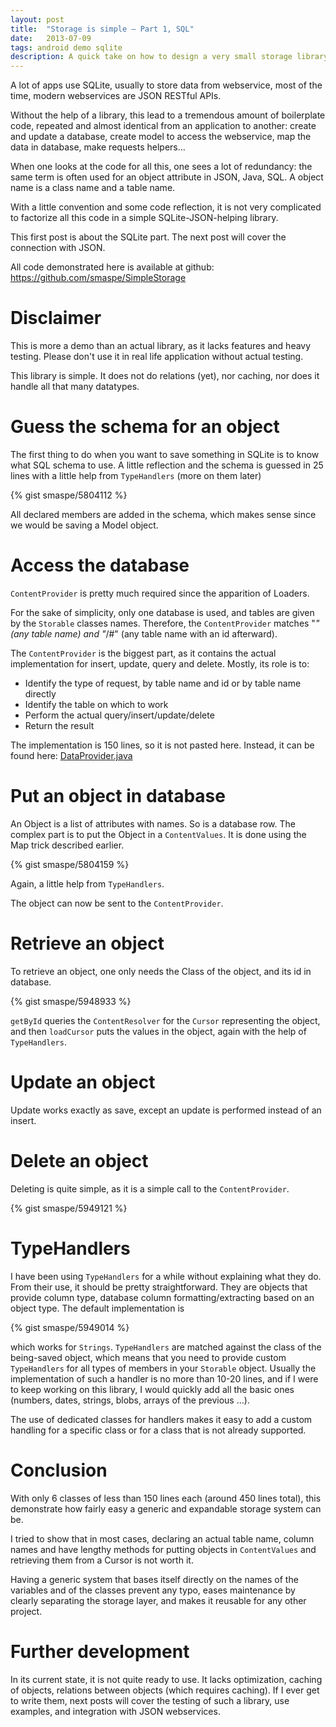 ```yaml
---
layout: post
title:  "Storage is simple – Part 1, SQL"
date:   2013-07-09
tags: android demo sqlite
description: A quick take on how to design a very small storage library
---
```

A lot of apps use SQLite, usually to store data from webservice, most of the time, modern webservices are JSON RESTful APIs.

Without the help of a library, this lead to a tremendous amount of boilerplate code, repeated and almost identical from an application to another: create and update a database, create model to access the webservice, map the data in database, make requests helpers...

When one looks at the code for all this, one sees a lot of redundancy: the same term is often used for an object attribute in JSON, Java, SQL. A object name is a class name and a table name.

With a little convention and some code reflection, it is not very complicated to factorize all this code in a simple SQLite-JSON-helping library.

This first post is about the SQLite part. The next post will cover the connection with JSON.

All code demonstrated here is available at github: <https://github.com/smaspe/SimpleStorage>

# Disclaimer

This is more a demo than an actual library, as it lacks features and heavy testing. Please don't use it in real life application without actual testing.

This library is simple. It does not do relations (yet), nor caching, nor does it handle all that many datatypes.

# Guess the schema for an object

The first thing to do when you want to save something in SQLite is to know what SQL schema to use. A little reflection and the schema is guessed in 25 lines with a little help from `TypeHandlers` (more on them later)

{% gist smaspe/5804112 %}

All declared members are added in the schema, which makes sense since we would be saving a Model object.

# Access the database

`ContentProvider` is pretty much required since the apparition of Loaders.

For the sake of simplicity, only one database is used, and tables are given by the `Storable` classes names. Therefore, the `ContentProvider` matches "*" (any table name) and "*/#" (any table name with an id afterward).

The `ContentProvider` is the biggest part, as it contains the actual implementation for insert, update, query and delete. Mostly, its role is to:

- Identify the type of request, by table name and id or by table name directly
- Identify the table on which to work
- Perform the actual query/insert/update/delete
- Return the result

The implementation is 150 lines, so it is not pasted here. Instead, it can be found here: [DataProvider.java](https://github.com/smaspe/SimpleStorage/blob/master/SimpleStorage/src/com/njzk2/simplestorage/DataProvider.java)

# Put an object in database

An Object is a list of attributes with names. So is a database row. The complex part is to put the Object in a `ContentValues`. It is done using the Map trick described earlier.

{% gist smaspe/5804159 %}

Again, a little help from `TypeHandlers`.

The object can now be sent to the `ContentProvider`.

# Retrieve an object

To retrieve an object, one only needs the Class of the object, and its id in database.

{% gist smaspe/5948933 %}

`getById` queries the `ContentResolver` for the `Cursor` representing the object, and then `loadCursor` puts the values in the object, again with the help of `TypeHandlers`.

# Update an object

Update works exactly as save, except an update is performed instead of an insert.

# Delete an object

Deleting is quite simple, as it is a simple call to the `ContentProvider`.

{% gist smaspe/5949121 %}

# TypeHandlers

I have been using `TypeHandlers` for a while without explaining what they do. From their use, it should be pretty straightforward. They are objects that provide column type, database column formatting/extracting based on an object type. The default implementation is

{% gist smaspe/5949014 %}

which works for `Strings`. `TypeHandlers` are matched against the class of the being-saved object, which means that you need to provide custom `TypeHandlers` for all types of members in your `Storable` object. Usually the implementation of such a handler is no more than 10-20 lines, and if I were to keep working on this library, I would quickly add all the basic ones (numbers, dates, strings, blobs, arrays of the previous ...).

The use of dedicated classes for handlers makes it easy to add a custom handling for a specific class or for a class that is not already supported.

# Conclusion

With only 6 classes of less than 150 lines each (around 450 lines total), this demonstrate how fairly easy a generic and expandable storage system can be.

I tried to show that in most cases, declaring an actual table name, column names and have lengthy methods for putting objects in `ContentValues` and retrieving them from a Cursor is not worth it.

Having a generic system that bases itself directly on the names of the variables and of the classes prevent any typo, eases maintenance by clearly separating the storage layer, and makes it reusable for any other project.

# Further development

In its current state, it is not quite ready to use. It lacks optimization, caching of objects, relations between objects (which requires caching). If I ever get to write them, next posts will cover the testing of such a library, use examples, and integration with JSON webservices.
